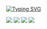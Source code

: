 [![Typing SVG](https://readme-typing-svg.demolab.com?font=Bebas+Neue&size=48&pause=1000&color=F796D1&background=000000&center=true&vCenter=true&random=false&width=600&height=60&lines=Welcome+to+SMH1101's+github+%F0%9F%98%8E)](https://git.io/typing-svg) 

<img src="https://img.shields.io/badge/html5-E34F26?style=for-the-badge&logo=html5&logoColor=white">
 <img src="https://img.shields.io/badge/css-1572B6?style=for-the-badge&logo=css3&logoColor=white">
 <img src="https://img.shields.io/badge/Tailwind-38B2AC?style=for-the-badge&logo=tailwind-css&logoColor=white">
 <img src="https://img.shields.io/badge/javascript-F7DF1E?style=for-the-badge&logo=javascript&logoColor=black">  

### 
<!--
**MyoungHwaShin/MyoungHwaShin** is a ✨ _special_ ✨ repository because its `README.md` (this file) appears on your GitHub profile.

Here are some ideas to get you started:

- 🔭 I’m currently working on ...
- 🌱 I’m currently learning ...
- 👯 I’m looking to collaborate on ...
- 🤔 I’m looking for help with ...
- 💬 Ask me about ...
- 📫 How to reach me: ...
- 😄 Pronouns: ...
- ⚡ Fun fact: ...
-->
